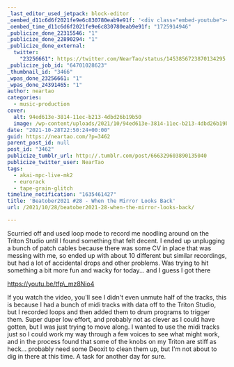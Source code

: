```yaml
---
_last_editor_used_jetpack: block-editor
_oembed_d11c6d6f2021fe9e6c830780eab9e91f: '<div class="embed-youtube"><iframe title="Beatober2021 #28 - When the Mirror Looks Back" width="750" height="422" src="https://www.youtube.com/embed/tfp_mz8Nio4?feature=oembed" frameborder="0" allow="accelerometer; autoplay; clipboard-write; encrypted-media; gyroscope; picture-in-picture; web-share" referrerpolicy="strict-origin-when-cross-origin" allowfullscreen></iframe></div>'
_oembed_time_d11c6d6f2021fe9e6c830780eab9e91f: "1725914946"
_publicize_done_22315546: "1"
_publicize_done_22890294: "1"
_publicize_done_external:
  twitter:
    "23256661": https://twitter.com/NearTao/status/1453856723870134295
_publicize_job_id: "64701028623"
_thumbnail_id: "3466"
_wpas_done_23256661: "1"
_wpas_done_24391465: "1"
author: neartao
categories:
  - music-production
cover:
  alt: 94ed613e-3814-11ec-b213-4dbd26b19b50
  image: /wp-content/uploads/2021/10/94ed613e-3814-11ec-b213-4dbd26b19b50.png
date: "2021-10-28T22:50:24+00:00"
guid: https://neartao.com/?p=3462
parent_post_id: null
post_id: "3462"
publicize_tumblr_url: http://.tumblr.com/post/666329603890135040
publicize_twitter_user: NearTao
tags:
  - akai-mpc-live-mk2
  - eurorack
  - tape-grain-glitch
timeline_notification: "1635461427"
title: 'Beatober2021 #28 - When the Mirror Looks Back'
url: /2021/10/28/beatober2021-28-when-the-mirror-looks-back/

---
```

Scurried off and used loop mode to record me noodling around on the Triton Studio until I found something that felt decent. I ended up unplugging a bunch of patch cables because there was some CV in place that was messing with me, so ended up with about 10 different but similar recordings, but had a lot of accidental drops and other problems. Was trying to hit something a bit more fun and wacky for today... and I guess I got there

https://youtu.be/tfp\_mz8Nio4

If you watch the video, you'll see I didn't even unmute half of the tracks, this is because I had a bunch of midi tracks with data off to the Triton Studio, but I recorded loops and then added them to drum programs to trigger them. Super duper low effort, and probably not as clever as I could have gotten, but I was just trying to move along. I wanted to use the midi tracks just so I could work my way through a few voices to see what might work, and in the process found that some of the knobs on my Triton are stiff as heck... probably need some Deoxit to clean them up, but I'm not about to dig in there at this time. A task for another day for sure.

